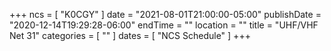+++
ncs = [ "K0CGY" ]
date = "2021-08-01T21:00:00-05:00"
publishDate = "2020-12-14T19:29:28-06:00"
endTime = ""
location = ""
title = "UHF/VHF Net 31"
categories = [ "" ]
dates = [ "NCS Schedule" ]
+++
